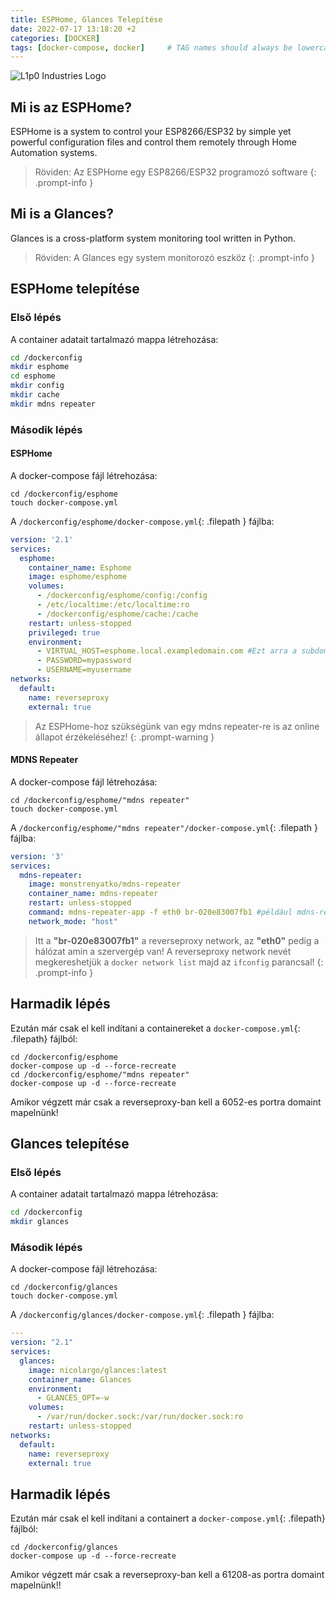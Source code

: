 ```yaml
---
title: ESPHome, Glances Telepítése
date: 2022-07-17 13:18:20 +2
categories: [DOCKER]
tags: [docker-compose, docker]     # TAG names should always be lowercase
---
```


![L1p0 Industries Logo](https://i.imgur.com/JeX5nMc.png)

## Mi is az ESPHome?

ESPHome is a system to control your ESP8266/ESP32 by simple yet powerful configuration files and control them remotely through Home Automation systems.

> Röviden: Az ESPHome egy ESP8266/ESP32 programozó software
{: .prompt-info }

## Mi is a Glances?

Glances is a cross-platform system monitoring tool written in Python.

> Röviden: A Glances egy system monitorozó eszköz
{: .prompt-info }

## ESPHome telepítése

### Első lépés

A container adatait tartalmazó mappa létrehozása:

```bash
cd /dockerconfig
mkdir esphome
cd esphome
mkdir config
mkdir cache
mkdir mdns repeater
```

### Második lépés
#### ESPHome
A docker-compose fájl létrehozása:

```shell
cd /dockerconfig/esphome
touch docker-compose.yml
```

A `/dockerconfig/esphome/docker-compose.yml`{: .filepath } fájlba:

```yaml
version: '2.1'
services:
  esphome:
    container_name: Esphome
    image: esphome/esphome
    volumes:
      - /dockerconfig/esphome/config:/config
      - /etc/localtime:/etc/localtime:ro
      - /dockerconfig/esphome/cache:/cache
    restart: unless-stopped
    privileged: true
    environment:
      - VIRTUAL_HOST=esphome.local.exampledomain.com #Ezt arra a subdomainre kell írni amit az esphomehoz akarunk használni!!
      - PASSWORD=mypassword
      - USERNAME=myusername
networks:
  default:
    name: reverseproxy
    external: true
```

> Az ESPHome-hoz szükségünk van egy mdns repeater-re is az online állapot érzékeléséhez!
{: .prompt-warning }
#### MDNS Repeater

A docker-compose fájl létrehozása:

```shell
cd /dockerconfig/esphome/"mdns repeater"
touch docker-compose.yml
```

A `/dockerconfig/esphome/"mdns repeater"/docker-compose.yml`{: .filepath } fájlba:

```yaml
version: '3'
services:
  mdns-repeater:
    image: monstrenyatko/mdns-repeater
    container_name: mdns-repeater
    restart: unless-stopped
    command: mdns-repeater-app -f eth0 br-020e83007fb1 #például mdns-repeater-app -f eth0 br-abcdefghijk
    network_mode: "host"
```

> Itt a **"br-020e83007fb1"** a reverseproxy network, az **"eth0"** pedig a hálózat amin a szervergép van!
> A reverseproxy network nevét megkereshetjük a `docker network list` majd az `ifconfig` parancsal!
{: .prompt-info }

## Harmadik lépés

Ezután már csak el kell indítani a containereket a `docker-compose.yml`{: .filepath} fájlból:

```shell
cd /dockerconfig/esphome
docker-compose up -d --force-recreate
cd /dockerconfig/esphome/"mdns repeater"
docker-compose up -d --force-recreate
```

Amikor végzett már csak a reverseproxy-ban kell a 6052-es portra domaint mapelnünk!

## Glances telepítése

### Első lépés

A container adatait tartalmazó mappa létrehozása:

```bash
cd /dockerconfig
mkdir glances
```

### Második lépés
A docker-compose fájl létrehozása:

```shell
cd /dockerconfig/glances
touch docker-compose.yml
```

A `/dockerconfig/glances/docker-compose.yml`{: .filepath } fájlba:

```yaml
---
version: "2.1"
services:
  glances:
    image: nicolargo/glances:latest
    container_name: Glances
    environment:
      - GLANCES_OPT=-w
    volumes:
      - /var/run/docker.sock:/var/run/docker.sock:ro
    restart: unless-stopped
networks:
  default:
    name: reverseproxy
    external: true
```

## Harmadik lépés

Ezután már csak el kell indítani a containert a `docker-compose.yml`{: .filepath} fájlból:

```shell
cd /dockerconfig/glances
docker-compose up -d --force-recreate
```

Amikor végzett már csak a reverseproxy-ban kell a 61208-as portra domaint mapelnünk!!